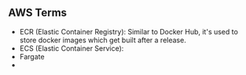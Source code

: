 ## AWS Terms 
- ECR (Elastic Container Registry): Similar to Docker Hub, it's used to store docker images which get built after a release. 
- ECS (Elastic Container Service):
- Fargate
- 
